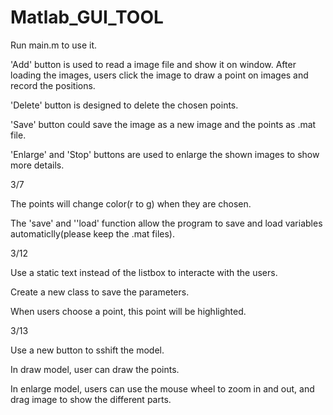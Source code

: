 # Matlab_GUI_TOOL
Run main.m to use it. 

'Add' button is used to read a image file and show it on window. After loading the images, users click the image to draw a point on images and record the positions.

'Delete' button is designed to delete the chosen points.

'Save' button could save the image as a new image and the points as .mat file.

'Enlarge' and 'Stop' buttons are used to enlarge the shown images to show more details.


3/7

The points will change color(r to g) when they are chosen.

The 'save' and ''load' function allow the program to save and load variables automaticlly(please keep the .mat files).


3/12

Use a static text instead of the listbox to interacte with the users.

Create a new class to save the parameters.

When users choose a point, this point will be highlighted.

3/13

Use a new button to sshift the model.

In draw model, user can draw the points.

In enlarge model, users can use the mouse wheel to zoom in and out, and drag image to show the different parts.
